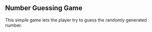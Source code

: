 ## Number Guessing Game

This simple game lets the player try to guess the randomly generated number.
